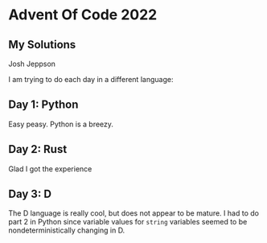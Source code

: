 # Advent Of Code 2022
## My Solutions

Josh Jeppson

I am trying to do each day in a different language:

## Day 1: Python

Easy peasy. Python is a breezy.

## Day 2: Rust

Glad I got the experience

## Day 3: D

The D language is really cool, but does not appear to be mature. I had to do part 2 in Python since variable values for `string` variables seemed to be nondeterministically changing in D.
